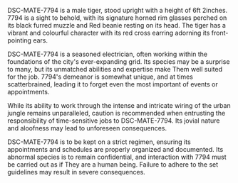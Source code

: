 DSC-MATE-7794 is a male tiger, stood upright with a height of 6ft 2inches. 7794 is a sight to behold, with its signature horned rim glasses perched on its black furred muzzle and Red beanie resting on its head. The tiger has a vibrant and colourful character with its red cross earring adorning its front-pointing ears. 

DSC-MATE-7794 is a seasoned electrician, often working within the foundations of the city's ever-expanding grid. Its species may be a surprise to many, but its unmatched abilities and expertise make Them well suited for the job. 7794's demeanor is somewhat unique, and at times scatterbrained, leading it to forget even the most important of events or appointments. 

While its ability to work through the intense and intricate wiring of the urban jungle remains unparalleled, caution is recommended when entrusting the responsibility of time-sensitive jobs to DSC-MATE-7794. Its jovial nature and aloofness may lead to unforeseen consequences. 

DSC-MATE-7794 is to be kept on a strict regimen, ensuring its appointments and schedules are properly organized and documented. Its abnormal species is to remain confidential, and interaction with 7794 must be carried out as if They are a human being. Failure to adhere to the set guidelines may result in severe consequences.